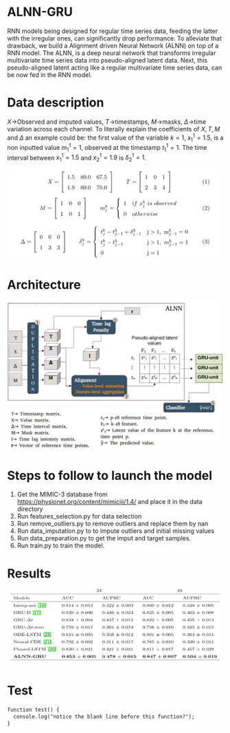 # ALNN-GRU
RNN models being designed for regular time series data, feeding the latter with the irregular ones, can significantly drop performance. To alleviate that drawback, we build a Alignment driven Neural Network (ALNN) on top of a RNN model. The ALNN, is a deep neural network that transforms irregular multivariate time series data into pseudo-aligned latent data. Next, this pseudo-aligned latent acting like a regular multivariate time series data, can be now fed in the RNN model.

# Data description
$X$->Observed and imputed values, $T$->timestamps, $M$->masks, $\Delta$->time variation across each channel.
To literally explain the coefficients of $X,T,M$ and $\Delta$ an example could be: the first value of the variable $k=1$, $x^1_1=1.5$, is a non inputted value $m^1_1=1$, observed at the timestamp $t^1_1=1$. The time interval between $x^1_1=1.5$ and $x^1_2=1.9$ is $\delta^1_2=1$.

![](assets/nzamba9.png)

# Architecture
![](assets/architecture.jpg)

# Steps to follow to launch the model
1. Get the MIMIC-3 database from https://physionet.org/content/mimiciii/1.4/ and place it in the data directory
2. Run features_selection.py for data selection
2. Run remove_outliers.py to remove outliers and replace them by nan
2. Run data_imputation.py to to impute outliers and initial missing values
3. Run data_preparation.py to get the imput and target samples.
3. Run train.py to train the model.

# Results 
![](assets/nzamba10.png)

# Test
```
function test() {
  console.log("notice the blank line before this function?");
}
```


